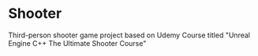 # Shooter
Third-person shooter game project based on Udemy Course titled "Unreal Engine C++ The Ultimate Shooter Course"
